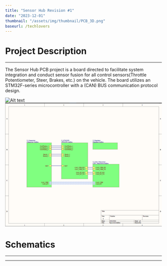 ```yaml
---
title: "Sensor Hub Revision #1"
date: "2023-12-01"
thumbnail: "/assets/img/thumbnail/PCB_3D.png"
baseurl: /techlovers
---
```


# Project Description 
---
The Sensor Hub PCB project is a board directed to facilitate system integration and conduct sensor fusion for all control sensors(Throttle Potentiometer, Steer, Brakes, etc.) on the vehicle. The board utilizes an STM32F-series microcontroller with a (CAN) BUS communication protocol design.

![Alt text](/NP-Portfolio/assets/img/Sensorhub1_images/Top_level.png)
![Alt text](/assets/img/Sensorhub1_images/Top_level.png)

# Schematics 
---
****
